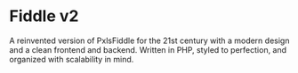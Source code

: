 # Fiddle v2
A reinvented version of PxlsFiddle for the 21st century with a modern design and a clean frontend and backend. Written in PHP, styled to perfection, and organized with scalability in mind.
